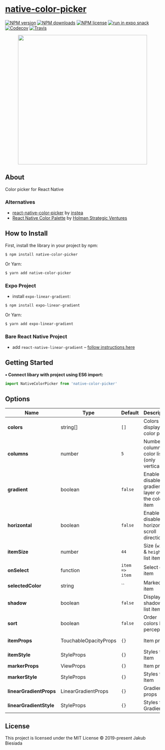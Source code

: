 # [native-color-picker](https://github.com/native-ly/native-color-picker)

[![NPM version](https://img.shields.io/npm/v/native-color-picker?style=flat-square)](https://www.npmjs.com/package/native-color-picker)
[![NPM downloads](https://img.shields.io/npm/dm/native-color-picker?style=flat-square)](https://www.npmjs.com/package/native-color-picker)
[![NPM license](https://img.shields.io/npm/l/native-color-picker?style=flat-square)](https://www.npmjs.com/package/native-color-picker)
[![run in expo snack](https://img.shields.io/badge/Run%20in%20Snack-4630EB?style=flat-square&logo=EXPO&labelColor=FFF&logoColor=000)](https://snack.expo.io/@jbiesiada/native-color-picker)
[![Codecov](https://img.shields.io/codecov/c/github/native-ly/native-color-picker?style=flat-square)](https://codecov.io/gh/native-ly/native-color-picker)
[![Travis](https://img.shields.io/travis/native-ly/native-color-picker/master?style=flat-square)](https://travis-ci.org/native-ly/native-color-picker)

<p align="center">
  <img width="420" src="https://raw.githubusercontent.com/native-ly/native-color-picker/master/assets/preview.jpg">
</p>

## About

Color picker for React Native

### Alternatives

- [react-native-color-picker](https://github.com/instea/react-native-color-picker/) by [instea](https://github.com/instea/)
- [React Native Color Palette](https://github.com/holmansv/react-native-color-palette/) by [Holman Strategic Ventures](https://github.com/holmansv/)

## How to Install

First, install the library in your project by npm:

```sh
$ npm install native-color-picker
```

Or Yarn:

```sh
$ yarn add native-color-picker
```

### Expo Project

- install `expo-linear-gradient`:

```sh
$ npm install expo-linear-gradient
```

Or Yarn:

```sh
$ yarn add expo-linear-gradient
```

### Bare React Native Project

- add `react-native-linear-gradient` – [follow instructions here](https://github.com/react-native-community/react-native-linear-gradient#react-native-linear-gradient)

## Getting Started

**• Connect libary with project using ES6 import:**

```js
import NativeColorPicker from 'native-color-picker'
```

## Options

| Name                    | Type                  | Default                                         | Description                                          | Available options                       |
| ----------------------- | --------------------- | ----------------------------------------------- | ---------------------------------------------------- | --------------------------------------- |
| **colors**              | string[]              | `[]`                                            | Colors to display in a color picker                  | e.g.: `['#f96204', '#43d8c9']`          |
| **columns**             | number                | `5`                                             | Number of columns in color list (only vertical)      | Number of columns                       |
| **gradient**            | boolean               | `false`                                         | Enable or disable gradient layer over the color item | `true` - enable, `false` - disable      |
| **horizontal**          | boolean               | `false`                                         | Enable or disable horizontal scroll direction        | `true` - horizontal, `false` - vertical |
| **itemSize**            | number                | `44`                                            | Size (`width` & `height`) of list item               | Size of list item                       |
| **onSelect**            | function              | `item => item`                                  | Select color item                                    | e.g.: `elem => { /* code */ }`          |
| **selectedColor**       | string                | `` | Marked item | Color from the list `colors` |
| **shadow**              | boolean               | `false`                                         | Display shadow for list items                        | `true` - enable, `false` - disable      |
| **sort**                | boolean               | `false`                                         | Order colors by perception                           | `true` - enable, `false` - disable      |
| **itemProps**           | TouchableOpacityProps | `{}`                                            | Item props                                           | TouchableOpacity props                  |
| **itemStyle**           | StyleProps<ViewStyle> | `{}`                                            | Styles for Item                                      | View styles                             |
| **markerProps**         | ViewProps             | `{}`                                            | Item props                                           | View props                              |
| **markerStyle**         | StyleProps<ViewStyle> | `{}`                                            | Styles for Item                                      | View styles                             |
| **linearGradientProps** | LinearGradientProps   | `{}`                                            | Gradient props                                       | LinearGradientProps props               |
| **linearGradientStyle** | StyleProps<ViewStyle> | `{}`                                            | Styles for Gradient                                  | View styles                             |

## License

This project is licensed under the MIT License © 2019-present Jakub Biesiada
